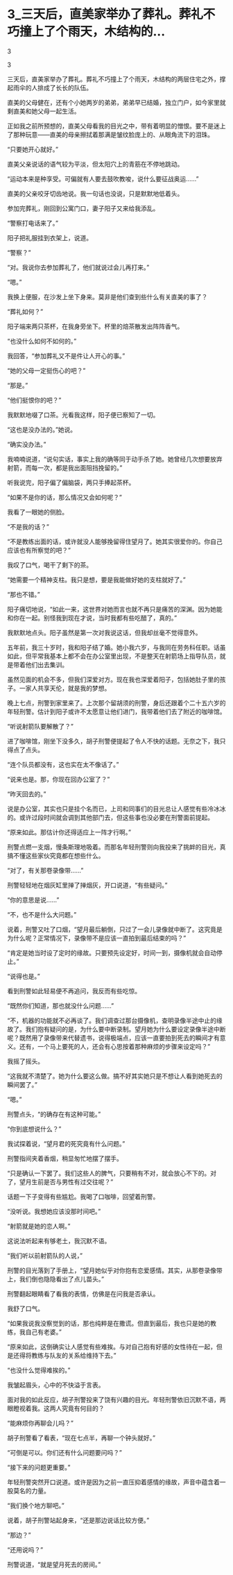 # 3_三天后，直美家举办了葬礼。葬礼不巧撞上了个雨天，木结构的...

3

3

三天后，直美家举办了葬礼。葬礼不巧撞上了个雨天，木结构的两层住宅之外，撑起雨伞的人排成了长长的队伍。

直美的父母健在，还有个小她两岁的弟弟，弟弟早已结婚，独立门户，如今家里就剩直美和她父母一起生活。

正如我之前所预想的，直美父母看我的目光之中，带有着明显的憎恨。要不是迷上了那种玩意——直美的母亲擦拭着那满是皱纹脸庞上的、从眼角流下的泪珠。

“只要她开心就好。”

直美父亲说话的语气较为平淡，但太阳穴上的青筋在不停地跳动。

“运动本来是种享受。可偏就有人要去鼓吹教唆，说什么要征战奥运……”

直美的父亲咬牙切齿地说。我一句话也没说，只是默默地低着头。

参加完葬礼，刚回到公寓门口，妻子阳子又来给我添乱。

“警察打电话来了。”

阳子把礼服挂到衣架上，说道。

“警察？”

“对。我说你去参加葬礼了，他们就说过会儿再打来。”

“嗯。”

我换上便服，在沙发上坐下身来。莫非是他们查到些什么有关直美的事了？

“葬礼如何？”

阳子端来两只茶杯，在我身旁坐下。杯里的焙茶散发出阵阵香气。

“也没什么如何不如何的。”

我回答，“参加葬礼又不是件让人开心的事。”

“她的父母一定挺伤心的吧？”

“那是。”

“他们挺恨你的吧？”

我默默地啜了口茶。光看我这样，阳子便已察知了一切。

“这也是没办法的。”她说。

“确实没办法。”

我喃喃说道，“说句实话，事实上我的确等同于动手杀了她。她曾经几次想要放弃射箭，而每一次，都是我出面阻挡挽留的。”

听我说完，阳子偏了偏脑袋，两只手捧起茶杯。

“如果不是你的话，那么情况又会如何呢？”

我看了一眼她的侧脸。

“不是我的话？”

“不是教练出面的话，或许就没人能够挽留得住望月了。她其实很爱你的。你自己应该也有所察觉的吧？”

我叹了口气，喝干了剩下的茶。

“她需要一个精神支柱。我只是想，要是我能做好她的支柱就好了。”

“那也不错。”

阳子痛切地说，“如此一来，这世界对她而言也就不再只是痛苦的深渊。因为她能和你在一起。别怪我到现在才说，当时我都有些吃醋了，真的。”

我默默地点头。阳子虽然是第一次对我说这话，但我却丝毫不觉得意外。

五年前，我三十岁时，我和阳子结了婚。她小我六岁，与我同在劳务科任职。话虽如此，但平常我基本上都不会在办公室里出现，不是整天在射箭场上指导队员，就是带着他们出去集训。

虽然见面的机会不多，但我们深爱对方。现在我也深爱着阳子，包括她肚子里的孩子。一家人共享天伦，就是我的梦想。

晚上七点，刑警到家里来了。上次那个留胡须的刑警，身后还跟着个二十五六岁的年轻刑警。估计到阳子或许不太愿意让他们进门，我带着他们去了附近的咖啡馆。

“听说射箭队要解散了？”

进了咖啡馆，刚坐下没多久，胡子刑警便提起了令人不快的话题。无奈之下，我只得点了点头。

“连个队员都没有，这也实在太不像话了。”

“说来也是。那，你现在回办公室了？”

“昨天回去的。”

说是办公室，其实也只是挂个名而已，上司和同事们的目光总让人感觉有些冷冰冰的。或许过段时间就会调到其他部门去，但这些事也没必要在刑警面前提起。

“原来如此。那估计你还得适应上一阵才行啊。”

刑警点燃一支烟，慢条斯理地吸着。而那名年轻刑警则向我投来了挑衅的目光，真搞不懂这些家伙究竟都在想些什么。

“对了，有关那卷录像带……”

刑警轻轻地在烟灰缸里掸了掸烟灰，开口说道，“有些疑问。”

“你的意思是说……”

“不，也不是什么大问题。”

说着，刑警又吐了口烟，“望月最后躺倒，只过了一会儿录像就中断了。这究竟是为什么呢？正常情况下，录像带不是应该一直拍到最后结束的吗？”

“肯定是她当时设了定时的缘故。只要预先设定好，时间一到，摄像机就会自动停止。”

“说得也是。”

看到刑警如此轻易便不再追问，我反而有些吃惊。

“既然你们知道，那也就没什么问题……”

“不，机器的功能就不必再谈了。我们调查过那台摄像机，查明录像半途中止的缘故了。我们抱有疑问的是，为什么要中断录制。望月她为什么要设定录像半途中断呢？既然用了录像带来代替遗书，说得极端点，应该一直要拍到死去的瞬间才有意义。还有，一个马上要死的人，还会有心思按着那种麻烦的步骤来设定吗？”

我摇了摇头。

“这我就不清楚了。她为什么要这么做。搞不好其实她只是不想让人看到她死去的瞬间罢了。”

“嗯。”

刑警点头，“的确存在有这种可能。”

“你到底想说什么？”

我试探着说，“望月君的死究竟有什么问题。”

刑警指间夹着香烟，稍显匆忙地摆了摆手。

“只是确认一下罢了。我们这些人的脾气，只要稍有不对，就会放心不下的。对了，望月生前是否与男性有过交往呢？”

话题一下子变得有些尴尬。我喝了口咖啡，回望着刑警。

“没听说。我想她应该没那时间吧。”

“射箭就是她的恋人啊。”

这说法听起来有够老土，我沉默不语。

“我们听以前射箭队的人说，”

刑警的目光落到了手册上，“望月她似乎对你抱有恋爱感情。其实，从那卷录像带上，我们倒也隐隐看出了点儿苗头。”

刑警翻起眼睛看了看我的表情，仿佛是在问我是否承认。

我舒了口气。

“如果我说我没察觉到的话，那也纯粹是在撒谎。但直到最后，我也只是她的教练，我自己有老婆。”

“原来如此，这倒确实让人感觉有些难挨。与对自己抱有好感的女性待在一起，但是还得将教练与队友的关系给维持下去。”

“也没什么觉得难挨的。”

我皱起眉头，心中的不快溢于言表。

面对我的如此反应，胡子刑警投来了饶有兴趣的目光。年轻刑警依旧沉默不语，两眼瞪视着我。这两人究竟有何目的？

“能麻烦你再聊会儿吗？”

胡子刑警看了看表，“现在七点半，再聊一个钟头就好。”

“可倒是可以。你们还有什么问题要问吗？”

“接下来的问题更重要。”

年轻刑警突然开口说道。或许是因为之前一直压抑着感情的缘故，声音中蕴含着一股莫名的力量。

“我们换个地方聊吧。”

说着，胡子刑警站起身来，“还是那边说话比较方便。”

“那边？”

“还用说吗？”

刑警说道，“就是望月死去的房间。”